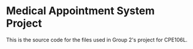 # Medical Appointment System Project

This is the source code for the files used in Group 2's project for CPE106L.
